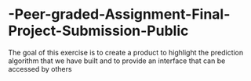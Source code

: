 # -Peer-graded-Assignment-Final-Project-Submission-Public
The goal of this exercise is to create a product to highlight the prediction algorithm that we have built and to provide an interface that can be accessed by others
